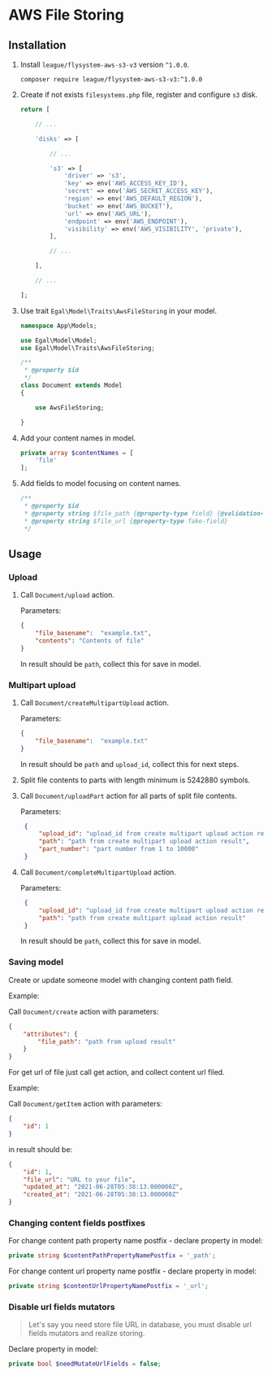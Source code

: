 # AWS File Storing

## Installation

1. Install `league/flysystem-aws-s3-v3` version `^1.0.0`.

   ```shell script
   composer require league/flysystem-aws-s3-v3:^1.0.0
   ```

2. Create if not exists `filesystems.php` file, register and configure
   `s3` disk.

   ```php
   return [

       // ...

       'disks' => [

           // ...

           's3' => [
               'driver' => 's3',
               'key' => env('AWS_ACCESS_KEY_ID'),
               'secret' => env('AWS_SECRET_ACCESS_KEY'),
               'region' => env('AWS_DEFAULT_REGION'),
               'bucket' => env('AWS_BUCKET'),
               'url' => env('AWS_URL'),
               'endpoint' => env('AWS_ENDPOINT'),
               'visibility' => env('AWS_VISIBILITY', 'private'),
           ],

           // ...

       ],

       // ...

   ];
   ```

3. Use trait `Egal\Model\Traits\AwsFileStoring` in your model.

   ```php
   namespace App\Models;

   use Egal\Model\Model;
   use Egal\Model\Traits\AwsFileStoring;

   /**
    * @property $id
    */
   class Document extends Model
   {

       use AwsFileStoring;

   }
   ```

4. Add your content names in model.

   ```php
   private array $contentNames = [
       'file'
   ];
   ```

5. Add fields to model focusing on content names.

   ```php
   /**
    * @property $id
    * @property string $file_path {@property-type field} {@validation-rules required|string}
    * @property string $file_url {@property-type fake-field}
    */
   ```

## Usage

### Upload

1. Call `Document/upload` action.

   Parameters:

   ```json
   {
       "file_basename":  "example.txt",
       "contents": "Contents of file"
   }
   ```

   In result should be `path`, collect this for save in model.

### Multipart upload

1. Call `Document/createMultipartUpload` action.

   Parameters:

   ```json
   {
       "file_basename":  "example.txt"
   }
   ```

   In result should be `path` and `upload_id`, collect this for next
   steps.

2. Split file contents to parts with length minimum is 5242880 symbols.
3. Call `Document/uploadPart` action for all parts of split file
   contents.

   Parameters:

   ```json
    {
        "upload_id": "upload_id from create multipart upload action result",
        "path": "path from create multipart upload action result",
        "part_number": "part number from 1 to 10000"
    }
   ```

4. Call `Document/completeMultipartUpload` action.

   Parameters:

   ```json
    {
        "upload_id": "upload_id from create multipart upload action result",
        "path": "path from create multipart upload action result"
    }
   ```

   In result should be `path`, collect this for save in model.

### Saving model

Create or update someone model with changing content path field.

Example:

Call `Document/create` action with parameters:

```json
{
    "attributes": {
        "file_path": "path from upload result"
    }
}
```

For get url of file just call get action, and collect content url filed.

Example:

Call `Document/getItem` action with parameters:

```json
{
    "id": 1
}
```

in result should be:

```json
{
    "id": 1,
    "file_url": "URL to your file",
    "updated_at": "2021-06-28T05:38:13.000000Z",
    "created_at": "2021-06-28T05:38:13.000000Z"
}
```

### Changing content fields postfixes

For change content path property name postfix - declare property in
model:

```php
private string $contentPathPropertyNamePostfix = '_path';
```

For change content url property name postfix - declare property in
model:

```php
private string $contentUrlPropertyNamePostfix = '_url';
```

### Disable url fields mutators

> Let's say you need store file URL in database, you must disable url
> fields mutators and realize storing.

Declare property in model:

```php
private bool $needMutateUrlFields = false;
```

